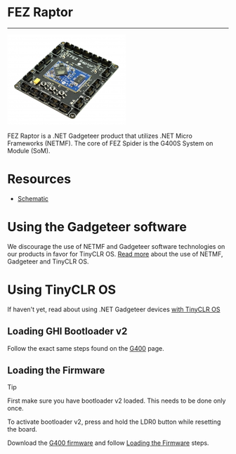 # FEZ Raptor
---
![FEZ Raptor](images/fez_raptor.jpg)

FEZ Raptor is a .NET Gadgeteer product that utilizes .NET Micro Frameworks (NETMF). The core of FEZ Spider is the G400S System on Module (SoM).

# Resources
* [Schematic](http://files.ghielectronics.com/downloads/Schematics/FEZ/FEZ%20Raptor%20Schematic.pdf)

# Using the Gadgeteer software
We discourage the use of NETMF and Gadgeteer software technologies on our products in favor for TinyCLR OS. [Read more](intro.md) about the use of NETMF, Gadgeteer and TinyCLR OS.

# Using TinyCLR OS
If haven't yet, read about using .NET Gadgeteer devices [with TinyCLR OS](intro.md#with-tinyclr-os)

## Loading GHI Bootloader v2
Follow the exact same steps found on the [G400](../../scm/g400s.md) page.

## Loading the Firmware

> [!Tip]
> First make sure you have bootloader v2 loaded. This needs to be done only once.

To activate bootloader v2, press and hold the LDR0 button while resetting the board.

Download the [G400 firmware](../../../software/tinyclr/downloads.md#g400) and follow [Loading the Firmware](../../../software/tinyclr/loaders/ghi_bootloader.md#loading-the-firmware) steps.

